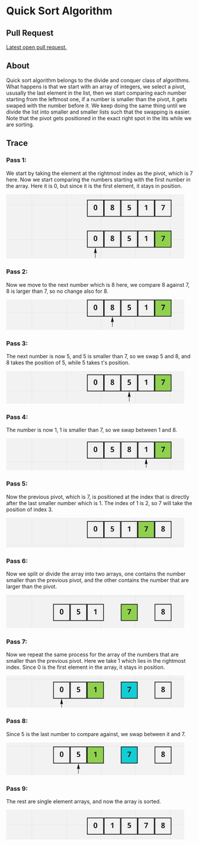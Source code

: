 # Quick Sort Algorithm

## Pull Request

[Latest open pull request.](https://github.com/HamzaAhmad97/data-structures-and-algorithms/pull/36)

## About

Quick sort algorithm belongs to the divide and conquer class of algorithms. What happens is that we start with an array of integers, we select a pivot, ususally the last element in the list, then we start comparing each number starting from the leftmost one, if a number is smaller than the pivot, it gets swaped with the number before it. We keep doing the same thing until we divide the list into smaller and smaller lists such that the swapping is easier. Note that the pivot gets positioned in the exact right spot in the lits while we are sorting.

## Trace

### Pass 1:

We start by taking the element at the rightmost index as the pivot, which is 7 here. Now we start comparing the numbers starting with the first number in the array. Here it is 0, but since it is the first element, it stays in position.
    
![](./a.png)
    
### Pass 2:

Now we move to the next number which is 8 here, we compare 8 against 7, 8 is larger than 7, so no change also for 8.
    
![](./b.png)

### Pass 3:

The next number is now 5, and 5 is smaller than 7, so we swap 5 and 8, and 8 takes the position of 5, while 5 takes t's position.
    
![](./c.png)
    
### Pass 4:
    
The number is now 1, 1 is smaller than 7, so we swap between 1 and 8.

![](./d.png)
    
### Pass 5:

Now the previous pivot, which is 7, is positioned at the index that is directly after the last smaller number which is 1. The index of 1 is 2, so 7 will take the position of index 3.

![](./e.png)
    
### Pass 6:

Now we split or divide the array into two arrays, one contains the number smaller than the previous pivot, and the other contains the number that are larger than the pivot.

![](./f.png)
    
### Pass 7:

Now we repeat the same process for the array of the numbers that are smaller than the previous pivot. Here we take 1 which lies in the rightmost index. Since 0 is the first element in the array, it stays in position.
    
![](./g.png)
    
### Pass 8:
    
Since 5 is the last number to compare against, we swap between it and 7.

![](./h.png)
    
### Pass 9:

The rest are single element arrays, and now the array is sorted.
    
![](./i.png)

 
 
